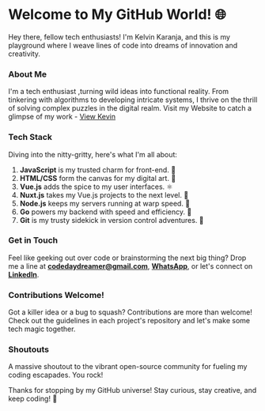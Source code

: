 <p align="center">
  <h1>Welcome to My GitHub World! 🌐</h1>
</p>




Hey there, fellow tech enthusiasts! I'm Kelvin Karanja, and this is my playground where I weave lines of code into dreams of innovation and creativity.

### About Me
I'm a tech enthusiast ,turning wild ideas into functional reality. From tinkering with algorithms to developing intricate systems, I thrive on the thrill of solving complex puzzles in the digital realm.
Visit my Website to catch a glimpse of my work - [View Kevin](https://kevkaranja.com)

### Tech Stack
Diving into the nitty-gritty, here's what I'm all about:

1. **JavaScript** is my trusted charm for front-end. 🎨  
2. **HTML/CSS** form the canvas for my digital art. 🎨  
3. **Vue.js** adds the spice to my user interfaces. ⚛️  
4. **Nuxt.js** takes my Vue.js projects to the next level. 🚀  
5. **Node.js** keeps my servers running at warp speed. 🚀  
6. **Go** powers my backend with speed and efficiency. 🦫  
7. **Git** is my trusty sidekick in version control adventures. 🚪  


### Get in Touch  
Feel like geeking out over code or brainstorming the next big thing? Drop me a line at **codedaydreamer@gmail.com**, **[WhatsApp](https://wa.me/qr/SLBSJXSYFBPWN1)**, or let's connect on **[LinkedIn](https://www.linkedin.com/in/kelvin-karanja-1417b7322/)**.  
 

### Contributions Welcome!
Got a killer idea or a bug to squash? Contributions are more than welcome! Check out the guidelines in each project's repository and let's make some tech magic together.

### Shoutouts
A massive shoutout to the vibrant open-source community for fueling my coding escapades. You rock!

Thanks for stopping by my GitHub universe! Stay curious, stay creative, and keep coding! :rocket:
